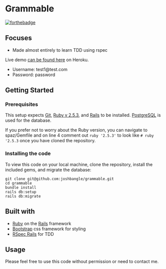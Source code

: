 # Grammable

[![forthebadge](https://forthebadge.com/images/badges/made-with-ruby.svg)](https://forthebadge.com)

  ## Focuses
  * Made almost entirely to learn TDD using rspec

Live demo [can be found here](https://grammable-josh-bangle.herokuapp.com/) on Heroku.

* Username: test1@test.<span></span>com
* Password: password

## Getting Started

### Prerequisites

This setup expects [Git](https://git-scm.com/downloads), [Ruby v 2.5.3](https://www.ruby-lang.org/en/documentation/installation/), and [Rails](https://gorails.com/setup/) to be installed. [PostgreSQL](https://www.postgresql.org/download/) is used for the database.

If you prefer not to worry about the Ruby version, you can navigate to spaz/Gemfile and on line 4 comment out `ruby '2.5.3'` to look like `# ruby '2.5.3` once you have cloned the repository.

### Installing the code

To view this code on your local machine, clone the repository, install the included gems, and migrate the database:
```
git clone git@github.com:joshbangle/grammable.git
cd grammable
bundle install
rails db:setup
rails db:migrate
```

## Built with

* [Ruby](https://www.ruby-lang.org/en/documentation/installation/) on the [Rails](https://gorails.com/setup/) framework
* [Bootstrap](https://getbootstrap.com/) css framework for styling
* [RSpec Rails](https://github.com/rspec/rspec-rails) for TDD


## Usage
Please feel free to use this code without permission or need to contact me.   
